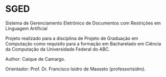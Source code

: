 # SGED
Sistema de Gerenciamento Eletrônico de Documentos com Restrições em Linguagem Artificial

Projeto realizado para a disciplina de Projeto de Graduação em Computação como requisito para a formação em Bacharelado em Ciência da Computação da Universidade Federal do ABC.

Author: Caique de Camargo.

Orientador: Prof. Dr. Francisco Isidro de Masseto (professorisidro).
